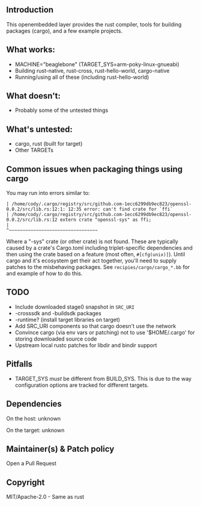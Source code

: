 ## Introduction

This openembedded layer provides the rust compiler, tools for building packages
(cargo), and a few example projects.

## What works:

 - MACHINE="beaglebone" (TARGET_SYS=arm-poky-linux-gnueabi)
 - Building rust-native, rust-cross, rust-hello-world, cargo-native
 - Running/using all of these (including rust-hello-world)

## What doesn't:

 - Probably some of the untested things

## What's untested:

 - cargo, rust (built for target)
 - Other TARGETs

## Common issues when packaging things using cargo

 You may run into errors similar to:

```
| /home/cody/.cargo/registry/src/github.com-1ecc6299db9ec823/openssl-0.0.2/src/lib.rs:12:1: 12:35 error: can't find crate for `ffi`
| /home/cody/.cargo/registry/src/github.com-1ecc6299db9ec823/openssl-0.0.2/src/lib.rs:12 extern crate "openssl-sys" as ffi;
|                                                                                        ^~~~~~~~~~~~~~~~~~~~~~~~~~~~~~~~~~
```

 Where a "-sys" crate (or other crate) is not found. These are typically caused
by a crate's Cargo.toml including triplet-specific dependencies and then using
the crate based on a feature (most often, `#[cfg(unix)]`). Until cargo and it's
ecosystem get their act together, you'll need to supply patches to the
misbehaving packages. See `recipies/cargo/cargo_*.bb` for and example of how to
do this.

## TODO

 - Include downloaded stage0 snapshot in `SRC_URI`
 - -crosssdk and -buildsdk packages
 - -runtime? (install target libraries on target)
 - Add SRC_URI components so that cargo doesn't use the network
 - Convince cargo (via env vars or patching) not to use '$HOME/.cargo' for storing downloaded source code
 - Upstream local rustc patches for libdir and bindir support

## Pitfalls

 - TARGET_SYS _must_ be different from BUILD_SYS. This is due to the way configuration options are tracked for different targets.

## Dependencies

On the host:
	unknown

On the target:
	unknown

## Maintainer(s) & Patch policy

Open a Pull Request

## Copyright

MIT/Apache-2.0 - Same as rust

